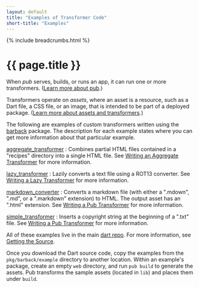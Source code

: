 ```yaml
---
layout: default
title: "Examples of Transformer Code"
short-title: "Examples"
---
```

{% include breadcrumbs.html %}

# {{ page.title }}

When _pub_ serves, builds, or runs an app, it can run one or more
transformers. ([Learn more about pub](/tools/pub/).)

Transformers operate on _assets_, where an asset is a resource,
such as a Dart file, a CSS file, or an image, that is intended to
be part of a deployed package.
([Learn more about assets and transformers](/tools/pub/assets-and-transformers.html).)

The following are examples of custom transformers written using
the [barback](http://pub.dartlang.org/packages/barback) package.
The description for each example states where you can get more information
about that particular example.

[aggregate_transformer](https://code.google.com/p/dart/source/browse/trunk/dart/pkg/barback/example/aggregate_transformer)
: Combines partial HTML files contained in a "recipes" directory into a
  single HTML file. See
  [Writing an Aggregate Transformer](/tools/pub/transformers/aggregate.html)
  for more information.

[lazy_transformer](https://code.google.com/p/dart/source/browse/trunk/dart/pkg/barback/example/lazy_transformer)
: Lazily converts a text file using a ROT13 converter. See
  [Writing a Lazy Transformer](/tools/pub/transformers/lazy-transformer.html)
  for more information.

[markdown_converter](https://code.google.com/p/dart/source/browse/trunk/dart/pkg/barback/example/markdown_converter)
: Converts a markdown file (with either a ".mdown", ".md", or
  a ".markdown" extension) to HTML. The output asset has
  an ".html" extension.  See
  [Writing a Pub Transformer](/tools/pub/transformers/) for more information.

[simple_transformer](https://code.google.com/p/dart/source/browse/trunk/dart/pkg/barback/example/simple_transformer)
: Inserts a copyright string at the beginning of a ".txt" file. See
  [Writing a Pub Transformer](/tools/pub/transformers/) for more information.

All of these examples live in the main
[dart repo](https://code.google.com/p/dart/). For more information, see
[Getting the Source](https://code.google.com/p/dart/wiki/GettingTheSource).

Once you download the Dart source code, copy the examples from the
`pkg/barback/example` directory to another location. Within an example's
package, create an empty `web` directory, and run `pub build` to generate
the assets. Pub transforms the sample assets (located in `lib`)
and places them under `build`.
